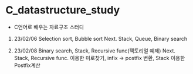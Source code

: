 # C_datastructure_study
+  C언어로 배우는 자료구조 스터디

1. 23/02/06
  Selection sort, Bubble sort
  Next. Stack, Queue, Binary search
  
2. 23/02/08 
  Binary search, Stack, Recursive func(팩토리얼 예제)
  Next. Stack, Recursive func. 이용한 미로찾기, infix -> postfix 변환, Stack 이용한 Postfix계산
